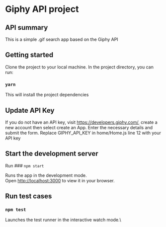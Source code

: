# Giphy API project

## API summary
This is a simple .gif search app based on the Giphy API

## Getting started
Clone the project to your local machine. In the project directory, you can run:

### `yarn`

This will install the project dependencies

## Update API Key

If you do not have an API key, visit https://developers.giphy.com/, create a new account then select create an App. Enter the necessary details and submit the form. Replace GIPHY_API_KEY in home/Home.js line 12 with your API key

## Start the development server

Run ### `npm start`

Runs the app in the development mode.\
Open [http://localhost:3000](http://localhost:3000) to view it in your browser.

## Run test cases

### `npm test`

Launches the test runner in the interactive watch mode.\
